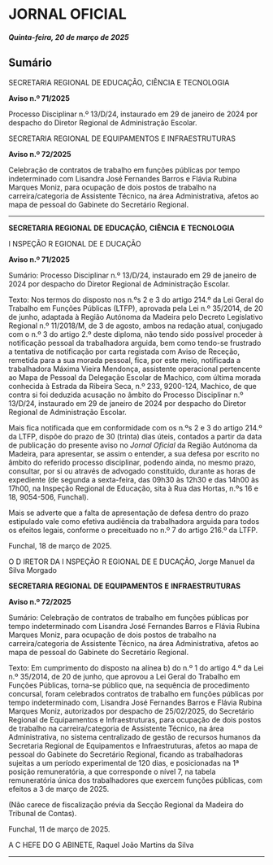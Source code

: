 # JORNAL OFICIAL

##### Quinta-feira, 20 de março de 2025

## **Sumário**

SECRETARIA REGIONAL DE EDUCAÇÃO, CIÊNCIA E TECNOLOGIA

**Aviso n.º 71/2025**

Processo Disciplinar n.º 13/D/24, instaurado em 29 de janeiro de 2024 por despacho
do Diretor Regional de Administração Escolar.

SECRETARIA REGIONAL DE EQUIPAMENTOS E INFRAESTRUTURAS

**Aviso n.º 72/2025**

Celebração de contratos de trabalho em funções públicas por tempo indeterminado
com Lisandra José Fernandes Barros e Flávia Rubina Marques Moniz, para
ocupação de dois postos de trabalho na carreira/categoria de Assistente Técnico, na
área Administrativa, afetos ao mapa de pessoal do Gabinete do Secretário Regional.




---

**SECRETARIA** **REGIONAL** **DE** **EDUCAÇÃO,** **CIÊNCIA** **E** **TECNOLOGIA**


I NSPEÇÃO R EGIONAL DE E DUCAÇÃO


**Aviso n.º 71/2025**


Sumário:
Processo Disciplinar n.º 13/D/24, instaurado em 29 de janeiro de 2024 por despacho do Diretor Regional de Administração Escolar.

Texto:
Nos termos do disposto nos n.ºs 2 e 3 do artigo 214.º da Lei Geral do Trabalho em Funções Públicas (LTFP), aprovada
pela Lei n.º 35/2014, de 20 de junho, adaptada à Região Autónoma da Madeira pelo Decreto Legislativo Regional
n.º 11/2018/M, de 3 de agosto, ambos na redação atual, conjugado com o n.º 3 do artigo 2.º deste diploma, não tendo sido
possível proceder à notificação pessoal da trabalhadora arguida, bem como tendo-se frustrado a tentativa de notificação por
carta registada com Aviso de Receção, remetida para a sua morada pessoal, fica, por este meio, notificada a trabalhadora
Máxima Vieira Mendonça, assistente operacional pertencente ao Mapa de Pessoal da Delegação Escolar de Machico, com
última morada conhecida à Estrada da Ribeira Seca, n.º 233, 9200-124, Machico, de que contra si foi deduzida acusação no
âmbito do Processo Disciplinar n.º 13/D/24, instaurado em 29 de janeiro de 2024 por despacho do Diretor Regional de
Administração Escolar.

Mais fica notificada que em conformidade com os n.ºs 2 e 3 do artigo 214.º da LTFP, dispõe do prazo de 30 (trinta) dias
úteis, contados a partir da data de publicação do presente aviso no _Jornal Oficial_ da Região Autónoma da Madeira, para
apresentar, se assim o entender, a sua defesa por escrito no âmbito do referido processo disciplinar, podendo ainda, no mesmo
prazo, consultar, por si ou através de advogado constituído, durante as horas de expediente (de segunda a sexta-feira, das
09h30 às 12h30 e das 14h00 às 17h00, na Inspeção Regional de Educação, sita à Rua das Hortas, n.ºs 16 e 18, 9054-506,
Funchal).

Mais se adverte que a falta de apresentação de defesa dentro do prazo estipulado vale como efetiva audiência da
trabalhadora arguida para todos os efeitos legais, conforme o preceituado no n.º 7 do artigo 216.º da LTFP.


Funchal, 18 de março de 2025.

O D IRETOR DA I NSPEÇÃO R EGIONAL DE E DUCAÇÃO, Jorge Manuel da Silva Morgado


**SECRETARIA** **REGIONAL** **DE** **EQUIPAMENTOS** **E** **INFRAESTRUTURAS**


**Aviso n.º 72/2025**


Sumário:
Celebração de contratos de trabalho em funções públicas por tempo indeterminado com Lisandra José Fernandes Barros e Flávia Rubina
Marques Moniz, para ocupação de dois postos de trabalho na carreira/categoria de Assistente Técnico, na área Administrativa, afetos ao
mapa de pessoal do Gabinete do Secretário Regional.

Texto:
Em cumprimento do disposto na alínea b) do n.º 1 do artigo 4.º da Lei n.º 35/2014, de 20 de junho, que aprovou a Lei
Geral do Trabalho em Funções Públicas, torna-se público que, na sequência de procedimento concursal, foram celebrados
contratos de trabalho em funções públicas por tempo indeterminado com, Lisandra José Fernandes Barros e Flávia Rubina
Marques Moniz, autorizados por despacho de 25/02/2025, do Secretário Regional de Equipamentos e Infraestruturas, para
ocupação de dois postos de trabalho na carreira/categoria de Assistente Técnico, na área Administrativa, no sistema
centralizado de gestão de recursos humanos da Secretaria Regional de Equipamentos e Infraestruturas, afetos ao mapa de
pessoal do Gabinete do Secretário Regional, ficando as trabalhadoras sujeitas a um período experimental de 120 dias, e
posicionadas na 1ª posição remuneratória, a que corresponde o nível 7, na tabela remuneratória única dos trabalhadores que
exercem funções públicas, com efeitos a 3 de março de 2025.


(Não carece de fiscalização prévia da Secção Regional da Madeira do Tribunal de Contas).

Funchal, 11 de março de 2025.

A C HEFE DO G ABINETE, Raquel João Martins da Silva




---
